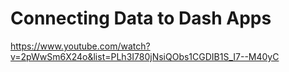 # Connecting Data to Dash Apps
https://www.youtube.com/watch?v=2pWwSm6X24o&list=PLh3I780jNsiQObs1CGDIB1S_I7--M40yC

